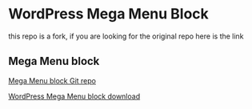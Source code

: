 # WordPress Mega Menu Block
this repo is a fork, if you are looking for the original repo here is the link

## Mega Menu block
[Mega Menu block Git repo](https://github.com/motopress/getwid-megamenu)

[WordPress Mega Menu block download](https://wordpress.org/plugins/megamenu/)
